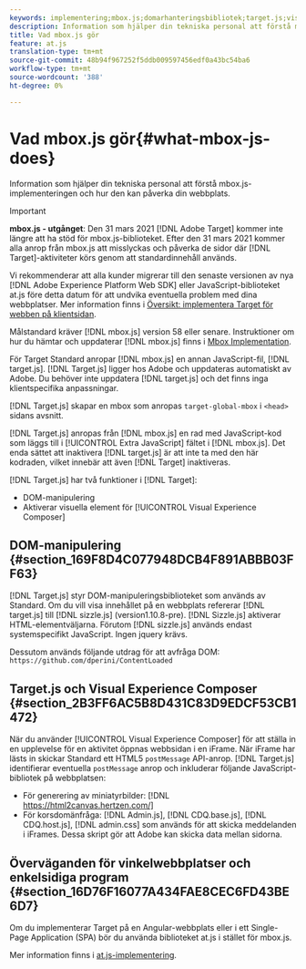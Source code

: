 ```yaml
---
keywords: implementering;mbox.js;domarhanteringsbibliotek;target.js;visual experience comser;iframe;angular sites;single page applications;single page app;SPA
description: Information som hjälper din tekniska personal att förstå mbox.js-implementeringen och hur den kan påverka din webbplats.
title: Vad mbox.js gör
feature: at.js
translation-type: tm+mt
source-git-commit: 48b94f967252f5ddb009597456edf0a43bc54ba6
workflow-type: tm+mt
source-wordcount: '388'
ht-degree: 0%

---
```



# Vad mbox.js gör{#what-mbox-js-does}

Information som hjälper din tekniska personal att förstå mbox.js-implementeringen och hur den kan påverka din webbplats.

>[!IMPORTANT]
>
>**mbox.js - utgånget**: Den 31 mars 2021  [!DNL Adobe Target] kommer inte längre att ha stöd för mbox.js-biblioteket. Efter den 31 mars 2021 kommer alla anrop från mbox.js att misslyckas och påverka de sidor där [!DNL Target]-aktiviteter körs genom att standardinnehåll används.
>
>Vi rekommenderar att alla kunder migrerar till den senaste versionen av nya [!DNL Adobe Experience Platform Web SDK] eller JavaScript-biblioteket at.js före detta datum för att undvika eventuella problem med dina webbplatser. Mer information finns i [Översikt: implementera Target för webben på klientsidan](/help/c-implementing-target/c-implementing-target-for-client-side-web/implement-target-for-client-side-web.md).

Målstandard kräver [!DNL mbox.js] version 58 eller senare. Instruktioner om hur du hämtar och uppdaterar [!DNL mbox.js] finns i [Mbox Implementation](/help/c-implementing-target/c-implementing-target-for-client-side-web/t-mbox-download/mbox-download.md#task_4EAE26BB84FD4E1D858F411AEDF4B420).

För Target Standard anropar [!DNL mbox.js] en annan JavaScript-fil, [!DNL target.js]. [!DNL Target.js] ligger hos Adobe och uppdateras automatiskt av Adobe. Du behöver inte uppdatera [!DNL target.js] och det finns inga klientspecifika anpassningar.

[!DNL Target.js] skapar en mbox som anropas  `target-global-mbox` i  `<head>` sidans avsnitt.

[!DNL Target.js] anropas från  [!DNL mbox.js] en rad med JavaScript-kod som läggs till i  [!UICONTROL Extra JavaScript] fältet i  [!DNL mbox.js]. Det enda sättet att inaktivera [!DNL target.js] är att inte ta med den här kodraden, vilket innebär att även [!DNL Target] inaktiveras.

[!DNL Target.js] har två funktioner i  [!DNL Target]:

* DOM-manipulering
* Aktiverar visuella element för [!UICONTROL Visual Experience Composer]

## DOM-manipulering {#section_169F8D4C077948DCB4F891ABBB03FF63}

[!DNL Target.js] styr DOM-manipuleringsbiblioteket som används av Standard. Om du vill visa innehållet på en webbplats refererar [!DNL target.js] till [!DNL sizzle.js] (version1.10.8-pre). [!DNL Sizzle.js] aktiverar HTML-elementväljarna. Förutom [!DNL sizzle.js] används endast systemspecifikt JavaScript. Ingen jquery krävs.

Dessutom används följande utdrag för att avfråga DOM:
`https://github.com/dperini/ContentLoaded`

## Target.js och Visual Experience Composer {#section_2B3FF6AC5B8D431C83D9EDCF53CB1472}

När du använder [!UICONTROL Visual Experience Composer] för att ställa in en upplevelse för en aktivitet öppnas webbsidan i en iFrame. När iFrame har lästs in skickar Standard ett HTML5 `postMessage` API-anrop. [!DNL Target.js] identifierar eventuella  `postMessage` anrop och inkluderar följande JavaScript-bibliotek på webbplatsen:

* För generering av miniatyrbilder: [!DNL https://html2canvas.hertzen.com/]
* För korsdomänfråga: [!DNL Admin.js], [!DNL CDQ.base.js], [!DNL CDQ.host.js], [!DNL admin.css] som används för att skicka meddelanden i iFrames. Dessa skript gör att Adobe kan skicka data mellan sidorna.

## Överväganden för vinkelwebbplatser och enkelsidiga program {#section_16D76F16077A434FAE8CEC6FD43BE6D7}

Om du implementerar Target på en Angular-webbplats eller i ett Single-Page Application (SPA) bör du använda biblioteket at.js i stället för mbox.js.

Mer information finns i [at.js-implementering](/help/c-implementing-target/c-implementing-target-for-client-side-web/t-mbox-download/c-target-atjs-implementation/target-atjs-implementation.md#concept_8AC8D169E02944B1A547A0CAD97EAC17).
